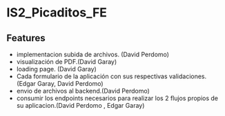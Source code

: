 # IS2_Picaditos_FE

 
 ## Features
 
* implementacion subida de archivos. (David Perdomo)
* visualización de PDF.(David Garay)
* loading page. (David Garay)
* Cada formulario de la aplicación con sus respectivas validaciones.(Edgar Garay, David Perdomo)
* envio de archivos al backend.(David Perdomo)
* consumir los endpoints necesarios para realizar los 2 flujos propios de su aplicacion.(David Perdomo , Edgar Garay)



